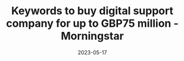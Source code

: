 ---
category:
- .nan
date: 2023-05-17
keyword_suggestion: low code no code digital transformation
post_inspiration: https://www.morningstar.co.uk/uk/news/AN_1670233481941110100/keywords-to-buy-digital-support-company-for-up-to-gbp75-million.aspx
silot_terms: digital automation
title: Keywords to buy digital <b>support</b> company for up to GBP75 million - Morningstar
---